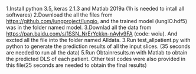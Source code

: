 1.Install python 3.5, keras 2.1.3 and Matlab 2019a (1h is needed to intall all softwares)
2.Download the all the files from  https://github.com/lungproject/lungio, and the trained model (lungIO.hdf5) was in the folder named model.
3.Downlad all the data from https://pan.baidu.com/s/1SSN_NrErYckkn-nAyIv9FA  (code: woiu). And excted all the file into the folder named Alldata.
3.Run test_allpatient.py with python to generate the prediction results of all the input slices. (35 seconds are needed to run all the data)
5.Run Obtainresults.m with Matlab to obtain the predicted DLS of each patient. Other test codes were also provided in this file(25 seconds are needed to obtain the final results)
